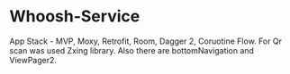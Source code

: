 # Whoosh-Service
App Stack - MVP, Moxy, Retrofit, Room, Dagger 2, Coruotine Flow. 
For Qr scan was used Zxing library. 
Also there are bottomNavigation and ViewPager2.
